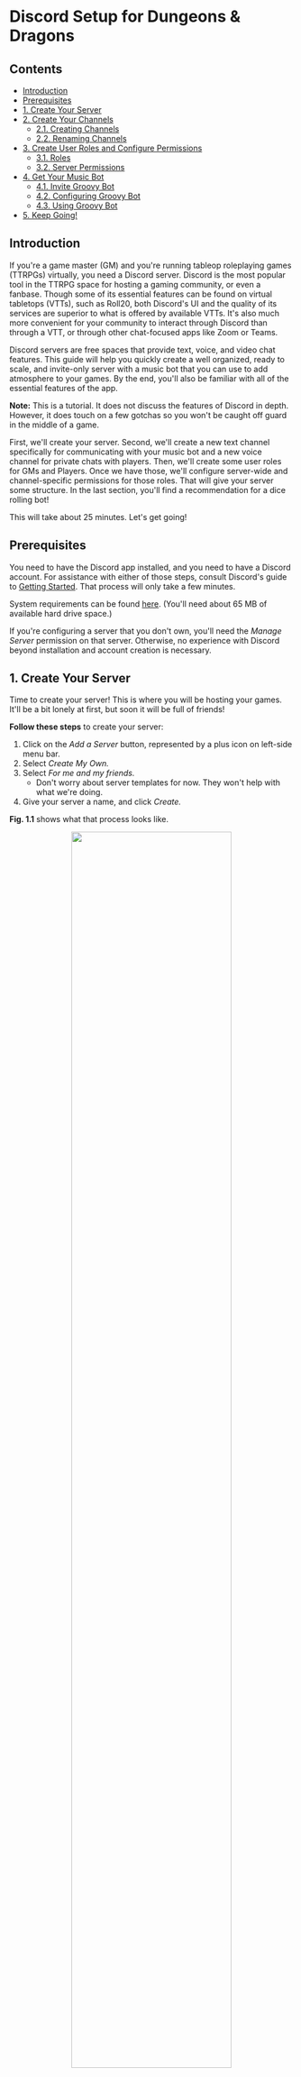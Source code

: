 # Discord Setup for Dungeons & Dragons

## Contents
- [Introduction](#introduction)
- [Prerequisites](#prerequisites)
- [1. Create Your Server](#serverCreation)
- [2. Create Your Channels](#createChannelsSection)
  - [2.1. Creating Channels](#createChannels)
  - [2.2. Renaming Channels](#renameChannels)
- [3. Create User Roles and Configure Permissions](#createRoles)
  - [3.1. Roles](#roles)
  - [3.2. Server Permissions](#serverPermissions)
- [4. Get Your Music Bot](#getYourMusicBot)
  - [4.1. Invite Groovy Bot](#invitingGroovy)
  - [4.2. Configuring Groovy Bot](#configuringGroovy)
  - [4.3. Using Groovy Bot](#usingGroovy)
- [5. Keep Going!](#nextSteps)


## Introduction <a name="introduction"></a>

If you're a game master (GM) and you're running tableop roleplaying games (TTRPGs) virtually, you need a Discord server.
Discord is the most popular tool in the TTRPG space for hosting a gaming community, or even a fanbase. Though some of its
essential features can be found on virtual tabletops (VTTs), such as Roll20, both Discord's UI and the quality of its services
are superior to what is offered by available VTTs. It's also much more convenient for your community to interact through Discord
than through a VTT, or through other chat-focused apps like Zoom or Teams.

Discord servers are free spaces that provide text, voice, and video chat features. This guide will help you quickly create a well organized, ready to scale, and invite-only server with a music bot that you can use to add atmosphere to your games. By the end, you'll also be familiar with all of the essential features of the app.

**Note:** This is a tutorial. It does not discuss the features of Discord in depth. However, it does touch on a few gotchas so you won't be caught off guard in the middle of a game.

First, we'll create your server. Second, we'll create a new text channel specifically for communicating with your music bot and a new voice channel for private chats with players. Then, we'll create some user roles for GMs and Players. Once we have those, we'll configure server-wide and channel-specific permissions for those roles. That will give your server some structure. In the last section, you'll find a recommendation for a dice rolling bot!

This will take about 25 minutes. Let's get going!

## Prerequisites <a name="prerequisites"></a>
You need to have the Discord app installed, and you need to have a Discord account. For assistance with either of those steps, consult Discord's guide to [Getting Started](https://support.discord.com/hc/en-us/articles/360033931551-Getting-Started). That process will only take a few minutes.

System requirements can be found [here](https://support.discord.com/hc/en-us/articles/213491697-What-are-the-OS-system-requirements-for-Discord-). (You'll need about 65 MB of available hard drive space.)

If you're configuring a server that you don't own, you'll need the *Manage Server* permission on that server. Otherwise, no experience with Discord beyond installation and account creation is necessary.


## 1. Create Your Server <a name="serverCreation"></a>
Time to create your server! This is where you will be hosting your games. It'll be a bit lonely at first, but soon it will be full of friends! 

**Follow these steps** to create your server:
<ol>
  <li>
    Click on the <em>Add a Server</em> button, represented by a plus icon on left-side menu bar.
  </li>
  <li>
    Select <em>Create My Own.</em>
  </li>
  <li>
    Select <em>For me and my friends.</em>
    <ul>
      <li>
        Don't worry about server templates for now. They won't help with what we're doing.
      </li>
    </ul>
  </li>
  <li>
    Give your server a name, and click <em>Create.</em>
  </li>
</ol>

**Fig. 1.1** shows what that process looks like.

<p align="center">
  <img src="./images/create-server-example.gif" alt="" width="75%">
  <br>
  <b>Fig. 1.1 - Server Creation</b>
</p>


## 2. Create Your Channels <a name="createChannelsSection"></a>
Now, let's create two new channels for your server. You'll want a dedicated text channel to communicate with your music bot. You'll also want a second voice channel (these also have video chat capalities) so you can pull players aside for private chats during games.

<b>Fig. 2.1</b> shows what you'll see when you're done!
<p align="center">
  <img src="./images/new-channels.png" alt="" width="30%">
  <br>
  <b>Fig. 2.1 - New Channels Example</b>
</p>

### 2.1. Creating Channels <a name="createChannels"></a>
**Follow these steps** to create your new channels:
<ol>
  <li>
    To the right of <em>TEXT CHANNELS</em>, click on the plus icon - see <b>Fig. 2.1.1</b>.
  </li>
  <li>
    When you see the <em>Create Text Channel</em> popup, enter a name for your server, then click <em>Create Channel</em> - see <b>Fig. 2.1.2</b>.
    <ul>
      <li>
        Ensure that <em>Private Channel</em> is <b>unchecked</b>.
      </li>
    </ul>
  </li>
  <li>
    Repeat this process to create a new voice channel for private chats with players during games.
  </li>
</ol>

<p align="center">
      <img src="./images/create-channel-button.png" alt="" width="30%">
      <br>
      <b>Fig. 2.1.1 - Create Channel Button</b>
</p>
<p align="center">
      <img src="./images/new-channel-popup.png" alt="" width="30%">
      <br>
      <b>Fig. 2.1.2 - Create Channel Popup</b>
</p>
    

### 2.2. Renaming Channels <a name="renameChannels"></a>
Because this is a gaming server, let's rename the <em>general</em> voice channel to better fit that theme.

**Follow these steps** to rename a channel:
<ol>
  <li>
    Click on the gear icon to the right of the channel name, which will take you to the channel's settings page - see <b>Fig. 2.2.1</b>.
  </li>
  <li>
    Change the server's name.
  </li>
  <li>
    Click on the green <em>Save Changes</em> button, which will appear at the bottom of the page.
  </li>
</ol>

<p align="center">
  <img src="./images/edit-channel.png" alt="" width="30%">
  <br>
  <b>Fig. 2.2.1 - Edit Channel Button</b>
</p>

## 3. Create User Roles and Configure Permissions <a name="createRoles"></a>
Let's create a role for GMs, and one for players. Then, we'll configure permissions for those roles.

Permissions define what users are allowed to do in your server and its channels. There are server-wide permissions
and channel-specific permissions. Channel-specific permissions will override server permissions. Users get their permissions
from the roles they are assigned. A user might have multiple roles with conflicting permissions, but you won't have an
issue with that for now.

Note: a more detailed discussion of permissions can be found [here](https://support.discord.com/hc/en-us/articles/206141927-How-is-the-permission-hierarchy-structured-)

As you begin scaling your community and adding features to your server, you will need more complex roles and permissions. But that's not what this guide is about. 

### 3.1. Roles <a name="roles"></a>

Roles are essential to maintaining a well-organized and stable server.

#### 3.1.1. Creating Roles
Let's create the "GM" role first. Then, repeat the steps below to create a "Player" role.

**Follow these steps** to create your new roles:
<ol>
  <li>
    
  </li>
  <li>
    
  </li>
</ol>

**Fig.** shows what that process looks like.

<p align="center">
  <img src="./images/create-role.gif" alt="" width="75%">
  <br>
  <b>Fig. 3.1.1.1 - Role Creation</b>
</p>

#### 3.1.2 Assigning Roles
Now, assign the "GM" role to yourself.

Just right click on a user's name and navigate to the roles options. Dont worry about assigning roles to yourself. As the owner, you have permanent admin privileges which cannot be taken away from you.

**Follow these steps** to assign your new roles:
<ol>
  <li>
    
  </li>
  <li>
    
  </li>
</ol>

**Fig.** shows what that process looks like.
<p align="center">
  <img src="./images/assign-roles.png" alt="" width="75%">
  <br>
  <b>Fig. 3.1.2.1 - Assign Roles</b>
</p>

### 3.2. Server Permissions <a name="serverPermissions"></a>

We won't go into detail, explaining what each permission does. Basically, players need the ability to navigate through and speak in your social channels. And GMs need the ability to speak over people, mute people, move players around, and even kick or ban players that are causing problems. Just make sure that you configure your GM and Player permissions to look like [this](https://github.com/brohlf/technical-writing-portfolio/blob/main/Discord%20Setup%20Tutorial/Permission%20Configurations/gm-player-configs.md).

**Follow these steps** to navigate to the permissions for a particular role:
<ol>
  <li>
    
  </li>
  <li>
    
  </li>
</ol>

**Fig.** shows what that process looks like.
<p align="center">
  <img src="./images/navigate-permissions.gif" alt="" width="75%">
  <br>
  <b>Fig. 3.2.1 - Navigate Permissions</b>
</p>


## 4. Get Your Music Bot <a name="getYourMusicBot"></a>

Groovy bot is one the most popular music bots for Discord. Music support from VTTs is unreliable, so if you want music in your game, you should have a music bot as backup. We will confine Groovy to a single channel so that it won't clutter your chat. You also don't want just anyone controlling it. DMs should have exclusive control over
the music in their games. So we'll make sure of that too.

### 4.1. Invite Groovy Bot <a name="invitingGroovy"></a>

**Follow these steps** to navigate to invite Groovy to your server:
<ol>
  <li>
    
  </li>
  <li>
    
  </li>
</ol>

Click the following link to download [Groovy Bot](https://groovy.bot/). Click "Add to Discord" to begin the invititation process.

<p align="center">
  <img src="./images/add-to-discord-button.png" alt="" width="50%">
  <br>
  <b>Fig. 4.1.1 - Add To Discord Button</b>
</p>

This will navigate you to a panel that contains a dropdown menu titled "ADD TO SERVER." Select your server name and click continue. You may also need to login.

At this point, you should see this panel. You need to grant admin privileges so that Groovy can create a role for itself. But, once it's done that, you should revoke admin privileges. Click "Authorize."

<p align="center">
  <img src="./images/grant-admin-privilages.png" alt="" width="30%">
  <br>
  <b>Fig. 4.1.2 - Grant Admin Privilages</b>
</p>

Now, you should see a new member in your chat! This is groovy bot. 

### 4.2 Configuring Groovy Bot <a name="configuringGroovy"></a>

But it doesn't need those admin privileges anymore. Navigate to your list of server roles in server settings. You should see a new role for Groovy. Navigate to the permissions tabs for the "Groovy" role and configure its permissions to match the [following](https://github.com/brohlf/technical-writing-portfolio/blob/main/Discord%20Setup%20Tutorial/Permission%20Configurations/groovy-configs.md).

Now let's restrict Groovy from seeing anything that happens in the "general" text channel. Navigate to the channel settings by clicking on the gear icon to the right of the channel name. We'll modify Groovy's permissions for this specific channel. You'll have to add the groovy role to the list of roles tracked by this channel. At first, you should only see the "@Everyone" role.

**Follow these steps** to navigate to invite Groovy to your server:
<ol>
  <li>
    
  </li>
  <li>
    
  </li>
</ol>

**Fig.** shows what that process looks like.
<p align="center">
  <img src="./images/navigate-channel-permissions.gif" alt="" width="75%">
  <br>
  <b>Fig. 4.2.1 - Navigate Channel Permissions</b>
</p>

Channel permissions override server permissions. And they take effect only in the server for which they are configured.
You will see a list of permissions each with an x, a slash, and a check next to them. Here's what they mean:
- A: explicitly deny this permission for this channel (overrides server permission)
- B: inherit server permission
- C: explicitly allow this permission for this channel (overrides server permission)
<p align="center">
  <img src="./images/channel-permission-explanation.png" alt="" width="30%">
  <br>
  <b>Fig. 4.2.2 - Channel Permission Explanation</b>
</p>

Explicitly deny all permissions to Groovy in the general channel.

Explictly give players permission to view the channel and to read text history in the Groovy channel.


### 4.3 Using Groovy Bot <a name="usingGroovy"></a>

**Follow these steps** get familiar with Groovy's basic commands:
<ol>
  <li>
    
  </li>
  <li>
    
  </li>
</ol>

[Groovy Commands](https://groovy.bot/commands)


when you pause groovy, you need to explicitly unpause it. Using the play command again won't work.
you'r most frequently used commands will be /play, /pause, /unpause, and /clear


## 5. Keep Going! <a name="nextSteps"></a>
Groovy isn't the only helpful bot! If you aren't using a VTT, but you need a way to roll dice, you can do that right in your server! Invite the "Avrae" bot and create another channel for dice rolling.

As cool as Groovy is, you will eventually want to get some of your real friends into the server. If you need some help with that, follow this short guide to inviting your friends: [inviting friends](https://support.discord.com/hc/en-us/articles/204155938-How-do-I-invite-friends-to-my-server-)

As your community grows, you will need to add more roles, more bots to moderate your users, and more channels.
